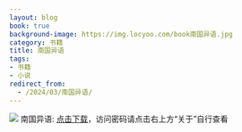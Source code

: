 ```yaml
---
layout: blog
book: true
background-image: https://img.locyoo.com/book南国异语.jpg
category: 书籍
title: 南国异语
tags:
- 书籍
- 小说
redirect_from:
  - /2024/03/南国异语/
---
```

![](https://img.locyoo.com/book南国异语.jpg)
南国异语: <a name = "ref1" href="https://url18.ctfile.com/f/50983618-1350065120-1ea848?p=3619">点击下载</a>，访问密码请点击右上方“关于”自行查看